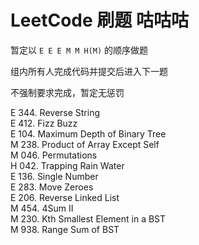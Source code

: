 # LeetCode 刷题 咕咕咕

暂定以 `E E E M M H(M)` 的顺序做题

组内所有人完成代码并提交后进入下一题

不强制要求完成，暂定无惩罚

E 344. Reverse String  
E 412. Fizz Buzz  
E 104. Maximum Depth of Binary Tree  
M 238. Product of Array Except Self  
M 046. Permutations  
H 042. Trapping Rain Water  
E 136. Single Number  
E 283. Move Zeroes  
E 206. Reverse Linked List  
M 454. 4Sum II  
M 230. Kth Smallest Element in a BST  
M 938. Range Sum of BST 
